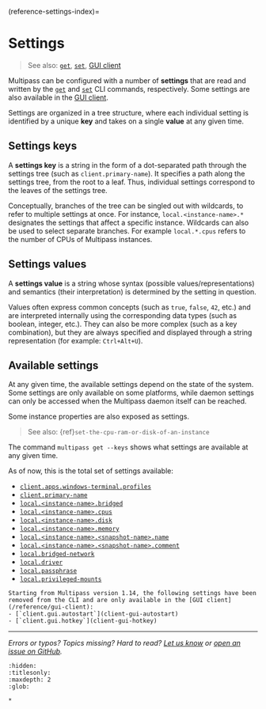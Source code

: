 (reference-settings-index)=
# Settings

> See also: [`get`](/reference/command-line-interface/get), [`set`](/reference/command-line-interface/set), [GUI client](/reference/gui-client)

Multipass can be configured with a number of **settings** that are read and written by the [`get`](/reference/command-line-interface/get) and [`set`](/reference/command-line-interface/set) CLI commands, respectively. Some settings are also available in the [GUI client](/reference/gui-client).

Settings are organized in a tree structure, where each individual setting is identified by a unique **key** and takes on a single **value** at any given time. 

## Settings keys

A **settings key** is a string in the form of a dot-separated path through the settings tree (such as `client.primary-name`). It specifies a path along the settings tree, from the root to a leaf. Thus, individual settings correspond to the leaves of the settings tree. 

Conceptually, branches of the tree can be singled out with wildcards, to refer to multiple settings at once. For instance, `local.<instance-name>.*` designates the settings that affect a specific instance. Wildcards can also be used to select separate branches. For example `local.*.cpus` refers to the number of CPUs of Multipass instances.

## Settings values

A **settings value** is a string whose syntax (possible values/representations) and semantics (their interpretation) is determined by the setting in question. 

Values often express common concepts (such as `true`, `false`, `42`, etc.) and are interpreted internally using the corresponding data types (such as boolean, integer, etc.). They can also be more complex (such as a key combination), but they are always specified and displayed through a string representation (for example: `Ctrl+Alt+U`).

## Available settings

At any given time, the available settings depend on the state of the system. Some settings are only available on some platforms, while daemon settings can only be accessed when the Multipass daemon itself can be reached. 

Some instance properties are also exposed as settings. 
> See also: {ref}`set-the-cpu-ram-or-disk-of-an-instance`
<!--
[Set the CPU, RAM or disk of an instance]( /t/28603#set-the-cpu-ram-or-disk-of-an-instance).
-->
The command `multipass get --keys` shows what settings are available at any given time. 

As of now, this is the total set of settings available:

- [`client.apps.windows-terminal.profiles`](client-apps-windows-terminal-profiles)
- [`client.primary-name`](client-primary-name)
- [`local.<instance-name>.bridged`](local-instance-name-bridged)
- [`local.<instance-name>.cpus`](local-instance-name-cpus)
- [`local.<instance-name>.disk`](local-instance-name-disk)
- [`local.<instance-name>.memory`](local-instance-name-memory)
- [`local.<instance-name>.<snapshot-name>.name`](local-instance-name-snapshot-name-name)
- [`local.<instance-name>.<snapshot-name>.comment`](local-instance-name-snapshot-name-comment)
- [`local.bridged-network`](local-bridged-network)
- [`local.driver`](local-driver) 
- [`local.passphrase`](local-passphrase) 
- [`local.privileged-mounts`](local-privileged-mounts)

```{caution}
Starting from Multipass version 1.14, the following settings have been removed from the CLI and are only available in the [GUI client](/reference/gui-client):
- [`client.gui.autostart`](client-gui-autostart) 
- [`client.gui.hotkey`](client-gui-hotkey)
```

<!-- keeping the documentation pages for now, since not everyone will update their Multipass package immediately -->

---

 *Errors or typos? Topics missing? Hard to read? <a href="https://docs.google.com/forms/d/e/1FAIpQLSd0XZDU9sbOCiljceh3rO_rkp6vazy2ZsIWgx4gsvl_Sec4Ig/viewform?usp=pp_url&entry.317501128=https://multipass.run/docs/settings-explanation" target="_blank">Let us know</a> or <a href="https://github.com/canonical/multipass/issues/new/choose" target="_blank">open an issue on GitHub</a>.*


```{toctree}
:hidden:
:titlesonly:
:maxdepth: 2
:glob:

*
